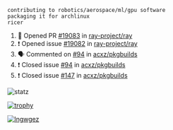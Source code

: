 ```
contributing to robotics/aerospace/ml/gpu software
packaging it for archlinux
ricer
```

<!--START_SECTION:activity-->
1. 💪 Opened PR [#19083](https://github.com/ray-project/ray/pull/19083) in [ray-project/ray](https://github.com/ray-project/ray)
2. ❗️ Opened issue [#19082](https://github.com/ray-project/ray/issues/19082) in [ray-project/ray](https://github.com/ray-project/ray)
3. 🗣 Commented on [#94](https://github.com/acxz/pkgbuilds/issues/94) in [acxz/pkgbuilds](https://github.com/acxz/pkgbuilds)
4. ❗️ Closed issue [#94](https://github.com/acxz/pkgbuilds/issues/94) in [acxz/pkgbuilds](https://github.com/acxz/pkgbuilds)
5. ❗️ Closed issue [#147](https://github.com/acxz/pkgbuilds/issues/147) in [acxz/pkgbuilds](https://github.com/acxz/pkgbuilds)
<!--END_SECTION:activity-->


![statz](https://github-readme-stats.vercel.app/api?username=acxz&include_all_commits=true&show_icons=true)

[![trophy](https://github-profile-trophy.vercel.app/?username=acxz)](https://github.com/ryo-ma/github-profile-trophy)

[![lngwgez](https://github-readme-stats.vercel.app/api/top-langs/?username=acxz&layout=compact)](https://github.com/acxz/github-readme-stats)


<!--
**acxz/acxz** is a ✨ _special_ ✨ repository because its `README.md` (this file) appears on your GitHub profile.

Here are some ideas to get you started:

- 🔭 I’m currently working on ...
- 🌱 I’m currently learning ...
- 👯 I’m looking to collaborate on ...
- 🤔 I’m looking for help with ...
- 💬 Ask me about ...
- 📫 How to reach me: ...
- 😄 Pronouns: ...
- ⚡ Fun fact: ...
-->
